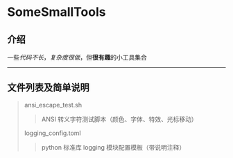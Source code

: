 # SomeSmallTools

## 介绍
一些*代码不长*，*复杂度很低*，但**很有趣**的小工具集合

---

## 文件列表及简单说明
> ansi_escape_test.sh
> > ANSI 转义字符测试脚本（颜色、字体、特效、光标移动）
> 
> logging_config.toml
> > python 标准库 logging 模块配置模板（带说明注释）
